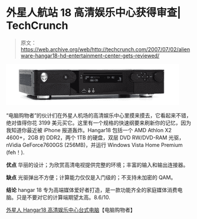 # 外星人航站 18 高清娱乐中心获得审查| TechCrunch

> 原文：<https://web.archive.org/web/http://techcrunch.com/2007/07/02/alienware-hangar18-hd-entertainment-center-gets-reviewed/>

![alienwarehangar.jpg](img/439fadfbf5cc2e1746687c59b5ef16e1.png)

“电脑购物者”的伙计们在外星人机场的高清娱乐中心里摸来摸去，它看起来不错，绝对值得你花 3199 美元买它。这里有一个规格的快速纲要来刷新你的记忆，因为我知道你最近被 iPhone 报道轰炸。Hangar18 包括一个 AMD Athlon X2 4600+，2GB 的 DDR2，两个 1TB 的硬盘，双层 DVD RW/DVD-RAM 光驱，nVidia GeForce7600GS (256MB)，并运行 Windows Vista Home Premium (feh！).

**优点**
华丽的设计；为欣赏高清电视提供完整的环境；丰富的输入和输出连接器。

**缺点**
光驱弹出不方便；计算能力仅仅是入门级的；不支持未加密的 QAM。

**结论**
hangar 18 专为高端媒体爱好者打造，是一款功能齐全的家庭媒体消费电脑。只是不要对它的计算端期望太高。8.6/10.

[外星人 Hangar18 高清娱乐中心台式电脑](https://web.archive.org/web/20160126223104/http://computershopper.com/reviews/alienware_hangar18_hd_entertainment_center_desktop_computer_review)【电脑购物者】